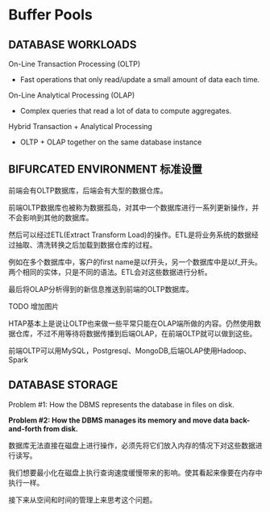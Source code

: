 # Buffer Pools

## DATABASE WORKLOADS

On-Line Transaction Processing (OLTP)

- Fast operations that only read/update a small amount of data each time. 

On-Line Analytical Processing (OLAP)

- Complex queries that read a lot of data to compute aggregates.

Hybrid Transaction + Analytical Processing

- OLTP + OLAP together on the same database instance

## BIFURCATED ENVIRONMENT 标准设置

前端会有OLTP数据库，后端会有大型的数据仓库。

前端OLTP数据库也被称为数据孤岛，对其中一个数据库进行一系列更新操作，并不会影响到其他的数据库。

然后可以经过ETL(Extract Transform Load)的操作。ETL是将业务系统的数据经过抽取、清洗转换之后加载到数据仓库的过程。

例如在多个数据库中，客户的first name是以f开头，另一个数据库中是以f_开头。两个相同的实体，只是不同的语法。ETL会对这些数据进行分析。

最后将OLAP分析得到的新信息推送到前端的OLTP数据库。

TODO 增加图片

HTAP基本上是说让OLTP也来做一些平常只能在OLAP端所做的内容。仍然使用数据仓库，不过不用等待将数据传播到后端OLAP，在前端OLTP就可以做到这些。

前端OLTP可以用MySQL，Postgresql、MongoDB,后端OLAP使用Hadoop、Spark

## DATABASE STORAGE

Problem #1: How the DBMS represents the database in files on disk.

**Problem #2: How the DBMS manages its memory and move data back-and-forth from disk.**

数据库无法直接在磁盘上进行操作，必须先将它们放入内存的情况下对这些数据进行读写。

我们想要最小化在磁盘上执行查询速度缓慢带来的影响。使其看起来像要在内存中执行一样。



接下来从空间和时间的管理上来思考这个问题。
